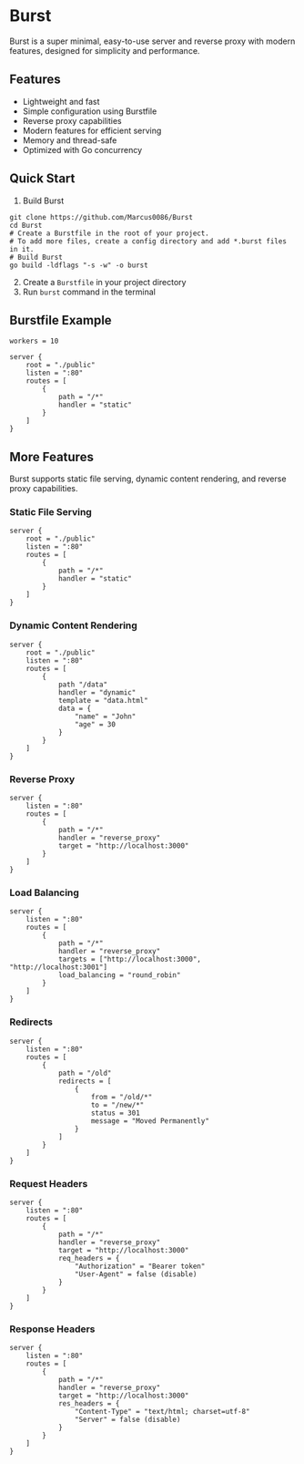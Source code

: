 # Burst

Burst is a super minimal, easy-to-use server and reverse proxy with modern features, designed for simplicity and performance.

## Features

- Lightweight and fast
- Simple configuration using Burstfile
- Reverse proxy capabilities
- Modern features for efficient serving
- Memory and thread-safe
- Optimized with Go concurrency

## Quick Start

1. Build Burst

```
git clone https://github.com/Marcus0086/Burst
cd Burst
# Create a Burstfile in the root of your project.
# To add more files, create a config directory and add *.burst files in it.
# Build Burst
go build -ldflags "-s -w" -o burst
```

2. Create a `Burstfile` in your project directory
3. Run `burst` command in the terminal

## Burstfile Example

```
workers = 10    

server {
    root = "./public"
    listen = ":80"
    routes = [
        {
            path = "/*"
            handler = "static"
        }
    ]
}
```

## More Features

Burst supports static file serving, dynamic content rendering, and reverse proxy capabilities.

### Static File Serving

```
server {
    root = "./public"
    listen = ":80"
    routes = [
        {
            path = "/*"
            handler = "static"
        }
    ]
}
```

### Dynamic Content Rendering

```
server {
    root = "./public"
    listen = ":80"
    routes = [
        {
            path "/data"
            handler = "dynamic"
            template = "data.html"
            data = {
                "name" = "John"
                "age" = 30
            }
        }
    ]
}
```

### Reverse Proxy

```
server {
    listen = ":80"
    routes = [
        {
            path = "/*"
            handler = "reverse_proxy"
            target = "http://localhost:3000"
        }
    ]
}
```

### Load Balancing

```
server {
    listen = ":80"
    routes = [
        {
            path = "/*"
            handler = "reverse_proxy"
            targets = ["http://localhost:3000", "http://localhost:3001"]
            load_balancing = "round_robin"
        }
    ]
}
```

### Redirects

```
server {
    listen = ":80"
    routes = [
        {
            path = "/old"
            redirects = [
                {
                    from = "/old/*"
                    to = "/new/*"
                    status = 301
                    message = "Moved Permanently"
                }
            ]   
        }
    ]
}
```

### Request Headers

```
server {
    listen = ":80"
    routes = [
        {
            path = "/*"
            handler = "reverse_proxy"
            target = "http://localhost:3000"
            req_headers = {
                "Authorization" = "Bearer token"
                "User-Agent" = false (disable)
            }
        }
    ]
}
```

### Response Headers

```
server {
    listen = ":80"
    routes = [
        {
            path = "/*"
            handler = "reverse_proxy"
            target = "http://localhost:3000"
            res_headers = {
                "Content-Type" = "text/html; charset=utf-8"
                "Server" = false (disable)
            }
        }
    ]
}
```

